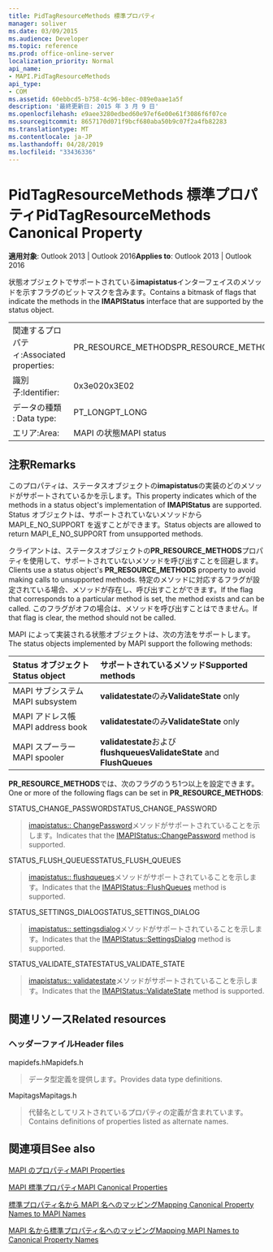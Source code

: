 ```yaml
---
title: PidTagResourceMethods 標準プロパティ
manager: soliver
ms.date: 03/09/2015
ms.audience: Developer
ms.topic: reference
ms.prod: office-online-server
localization_priority: Normal
api_name:
- MAPI.PidTagResourceMethods
api_type:
- COM
ms.assetid: 60ebbcd5-b758-4c96-b8ec-089e0aae1a5f
description: '最終更新日: 2015 年 3 月 9 日'
ms.openlocfilehash: e9aee3280edbed60e97ef6e00e61f3086f6f07ce
ms.sourcegitcommit: 8657170d071f9bcf680aba50b9c07f2a4fb82283
ms.translationtype: MT
ms.contentlocale: ja-JP
ms.lasthandoff: 04/28/2019
ms.locfileid: "33436336"
---
```

# <a name="pidtagresourcemethods-canonical-property"></a><span data-ttu-id="86027-103">PidTagResourceMethods 標準プロパティ</span><span class="sxs-lookup"><span data-stu-id="86027-103">PidTagResourceMethods Canonical Property</span></span>

  
  
<span data-ttu-id="86027-104">**適用対象**: Outlook 2013 | Outlook 2016</span><span class="sxs-lookup"><span data-stu-id="86027-104">**Applies to**: Outlook 2013 | Outlook 2016</span></span> 
  
<span data-ttu-id="86027-105">状態オブジェクトでサポートされている**imapistatus**インターフェイスのメソッドを示すフラグのビットマスクを含みます。</span><span class="sxs-lookup"><span data-stu-id="86027-105">Contains a bitmask of flags that indicate the methods in the **IMAPIStatus** interface that are supported by the status object.</span></span> 
  
|||
|:-----|:-----|
|<span data-ttu-id="86027-106">関連するプロパティ:</span><span class="sxs-lookup"><span data-stu-id="86027-106">Associated properties:</span></span>  <br/> |<span data-ttu-id="86027-107">PR_RESOURCE_METHODS</span><span class="sxs-lookup"><span data-stu-id="86027-107">PR_RESOURCE_METHODS</span></span>  <br/> |
|<span data-ttu-id="86027-108">識別子:</span><span class="sxs-lookup"><span data-stu-id="86027-108">Identifier:</span></span>  <br/> |<span data-ttu-id="86027-109">0x3e02</span><span class="sxs-lookup"><span data-stu-id="86027-109">0x3E02</span></span>  <br/> |
|<span data-ttu-id="86027-110">データの種類 : </span><span class="sxs-lookup"><span data-stu-id="86027-110">Data type:</span></span>  <br/> |<span data-ttu-id="86027-111">PT_LONG</span><span class="sxs-lookup"><span data-stu-id="86027-111">PT_LONG</span></span>  <br/> |
|<span data-ttu-id="86027-112">エリア:</span><span class="sxs-lookup"><span data-stu-id="86027-112">Area:</span></span>  <br/> |<span data-ttu-id="86027-113">MAPI の状態</span><span class="sxs-lookup"><span data-stu-id="86027-113">MAPI status</span></span>  <br/> |
   
## <a name="remarks"></a><span data-ttu-id="86027-114">注釈</span><span class="sxs-lookup"><span data-stu-id="86027-114">Remarks</span></span>

<span data-ttu-id="86027-115">このプロパティは、ステータスオブジェクトの**imapistatus**の実装のどのメソッドがサポートされているかを示します。</span><span class="sxs-lookup"><span data-stu-id="86027-115">This property indicates which of the methods in a status object's implementation of **IMAPIStatus** are supported.</span></span> <span data-ttu-id="86027-116">Status オブジェクトは、サポートされていないメソッドから MAPI_E_NO_SUPPORT を返すことができます。</span><span class="sxs-lookup"><span data-stu-id="86027-116">Status objects are allowed to return MAPI_E_NO_SUPPORT from unsupported methods.</span></span> 
  
<span data-ttu-id="86027-117">クライアントは、ステータスオブジェクトの**PR_RESOURCE_METHODS**プロパティを使用して、サポートされていないメソッドを呼び出すことを回避します。</span><span class="sxs-lookup"><span data-stu-id="86027-117">Clients use a status object's **PR_RESOURCE_METHODS** property to avoid making calls to unsupported methods.</span></span> <span data-ttu-id="86027-118">特定のメソッドに対応するフラグが設定されている場合、メソッドが存在し、呼び出すことができます。</span><span class="sxs-lookup"><span data-stu-id="86027-118">If the flag that corresponds to a particular method is set, the method exists and can be called.</span></span> <span data-ttu-id="86027-119">このフラグがオフの場合は、メソッドを呼び出すことはできません。</span><span class="sxs-lookup"><span data-stu-id="86027-119">If that flag is clear, the method should not be called.</span></span> 
  
<span data-ttu-id="86027-120">MAPI によって実装される状態オブジェクトは、次の方法をサポートします。</span><span class="sxs-lookup"><span data-stu-id="86027-120">The status objects implemented by MAPI support the following methods:</span></span>
  
|<span data-ttu-id="86027-121">**Status オブジェクト**</span><span class="sxs-lookup"><span data-stu-id="86027-121">**Status object**</span></span>|<span data-ttu-id="86027-122">**サポートされているメソッド**</span><span class="sxs-lookup"><span data-stu-id="86027-122">**Supported methods**</span></span>|
|:-----|:-----|
|<span data-ttu-id="86027-123">MAPI サブシステム</span><span class="sxs-lookup"><span data-stu-id="86027-123">MAPI subsystem</span></span>  <br/> |<span data-ttu-id="86027-124">**validatestate**のみ</span><span class="sxs-lookup"><span data-stu-id="86027-124">**ValidateState** only</span></span>  <br/> |
|<span data-ttu-id="86027-125">MAPI アドレス帳</span><span class="sxs-lookup"><span data-stu-id="86027-125">MAPI address book</span></span>  <br/> |<span data-ttu-id="86027-126">**validatestate**のみ</span><span class="sxs-lookup"><span data-stu-id="86027-126">**ValidateState** only</span></span>  <br/> |
|<span data-ttu-id="86027-127">MAPI スプーラー</span><span class="sxs-lookup"><span data-stu-id="86027-127">MAPI spooler</span></span>  <br/> |<span data-ttu-id="86027-128">**validatestate**および**flushqueues**</span><span class="sxs-lookup"><span data-stu-id="86027-128">**ValidateState** and **FlushQueues**</span></span> <br/> |
   
<span data-ttu-id="86027-129">**PR_RESOURCE_METHODS**では、次のフラグのうち1つ以上を設定できます。</span><span class="sxs-lookup"><span data-stu-id="86027-129">One or more of the following flags can be set in **PR_RESOURCE_METHODS**:</span></span>
  
<span data-ttu-id="86027-130">STATUS_CHANGE_PASSWORD</span><span class="sxs-lookup"><span data-stu-id="86027-130">STATUS_CHANGE_PASSWORD</span></span> 
  
> <span data-ttu-id="86027-131">[imapistatus:: ChangePassword](imapistatus-changepassword.md)メソッドがサポートされていることを示します。</span><span class="sxs-lookup"><span data-stu-id="86027-131">Indicates that the [IMAPIStatus::ChangePassword](imapistatus-changepassword.md) method is supported.</span></span> 
    
<span data-ttu-id="86027-132">STATUS_FLUSH_QUEUES</span><span class="sxs-lookup"><span data-stu-id="86027-132">STATUS_FLUSH_QUEUES</span></span> 
  
> <span data-ttu-id="86027-133">[imapistatus:: flushqueues](imapistatus-flushqueues.md)メソッドがサポートされていることを示します。</span><span class="sxs-lookup"><span data-stu-id="86027-133">Indicates that the [IMAPIStatus::FlushQueues](imapistatus-flushqueues.md) method is supported.</span></span> 
    
<span data-ttu-id="86027-134">STATUS_SETTINGS_DIALOG</span><span class="sxs-lookup"><span data-stu-id="86027-134">STATUS_SETTINGS_DIALOG</span></span> 
  
> <span data-ttu-id="86027-135">[imapistatus:: settingsdialog](imapistatus-settingsdialog.md)メソッドがサポートされていることを示します。</span><span class="sxs-lookup"><span data-stu-id="86027-135">Indicates that the [IMAPIStatus::SettingsDialog](imapistatus-settingsdialog.md) method is supported.</span></span> 
    
<span data-ttu-id="86027-136">STATUS_VALIDATE_STATE</span><span class="sxs-lookup"><span data-stu-id="86027-136">STATUS_VALIDATE_STATE</span></span> 
  
> <span data-ttu-id="86027-137">[imapistatus:: validatestate](imapistatus-validatestate.md)メソッドがサポートされていることを示します。</span><span class="sxs-lookup"><span data-stu-id="86027-137">Indicates that the [IMAPIStatus::ValidateState](imapistatus-validatestate.md) method is supported.</span></span> 
    
## <a name="related-resources"></a><span data-ttu-id="86027-138">関連リソース</span><span class="sxs-lookup"><span data-stu-id="86027-138">Related resources</span></span>

### <a name="header-files"></a><span data-ttu-id="86027-139">ヘッダーファイル</span><span class="sxs-lookup"><span data-stu-id="86027-139">Header files</span></span>

<span data-ttu-id="86027-140">mapidefs.h</span><span class="sxs-lookup"><span data-stu-id="86027-140">Mapidefs.h</span></span>
  
> <span data-ttu-id="86027-141">データ型定義を提供します。</span><span class="sxs-lookup"><span data-stu-id="86027-141">Provides data type definitions.</span></span>
    
<span data-ttu-id="86027-142">Mapitags</span><span class="sxs-lookup"><span data-stu-id="86027-142">Mapitags.h</span></span>
  
> <span data-ttu-id="86027-143">代替名としてリストされているプロパティの定義が含まれています。</span><span class="sxs-lookup"><span data-stu-id="86027-143">Contains definitions of properties listed as alternate names.</span></span>
    
## <a name="see-also"></a><span data-ttu-id="86027-144">関連項目</span><span class="sxs-lookup"><span data-stu-id="86027-144">See also</span></span>



[<span data-ttu-id="86027-145">MAPI のプロパティ</span><span class="sxs-lookup"><span data-stu-id="86027-145">MAPI Properties</span></span>](mapi-properties.md)
  
[<span data-ttu-id="86027-146">MAPI 標準プロパティ</span><span class="sxs-lookup"><span data-stu-id="86027-146">MAPI Canonical Properties</span></span>](mapi-canonical-properties.md)
  
[<span data-ttu-id="86027-147">標準プロパティ名から MAPI 名へのマッピング</span><span class="sxs-lookup"><span data-stu-id="86027-147">Mapping Canonical Property Names to MAPI Names</span></span>](mapping-canonical-property-names-to-mapi-names.md)
  
[<span data-ttu-id="86027-148">MAPI 名から標準プロパティ名へのマッピング</span><span class="sxs-lookup"><span data-stu-id="86027-148">Mapping MAPI Names to Canonical Property Names</span></span>](mapping-mapi-names-to-canonical-property-names.md)

